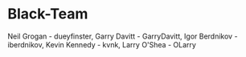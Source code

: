 # Black-Team
Neil Grogan - dueyfinster, Garry Davitt - GarryDavitt, Igor Berdnikov - iberdnikov, Kevin Kennedy - kvnk, Larry O'Shea - OLarry
